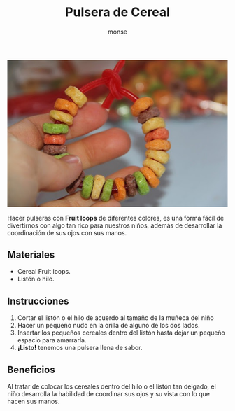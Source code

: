 ﻿---
layout: post
title:  "Pulsera de Cereal"
tags: [corporal]
categories: [bebes, actividad]
author: monse
image: /assets/posts/2020-06-01-pulsera-de-cereal.jpeg
---
![Actividad de pulseras](/assets/posts/2020-06-01-pulsera-de-cereal.jpeg)

Hacer pulseras con **Fruit loops** de diferentes colores, es una forma fácil de divertirnos con algo tan rico para nuestros niños, además de desarrollar la coordinación de sus ojos con sus manos. 

## Materiales 
- Cereal Fruit loops. 
- Listón o hilo. 

## Instrucciones 
1. Cortar el listón o el hilo de acuerdo al tamaño de la muñeca del niño
2. Hacer un pequeño nudo en la orilla de alguno de los dos lados.
3. Insertar los pequeños cereales dentro del listón hasta dejar un pequeño espacio para amarrarla.
4. **¡Listo!** tenemos una pulsera llena de sabor. 

## Beneficios 
Al tratar de colocar los cereales dentro del hilo o el listón tan delgado, el niño desarrolla la habilidad de coordinar sus ojos y su vista con lo que hacen sus manos. 
